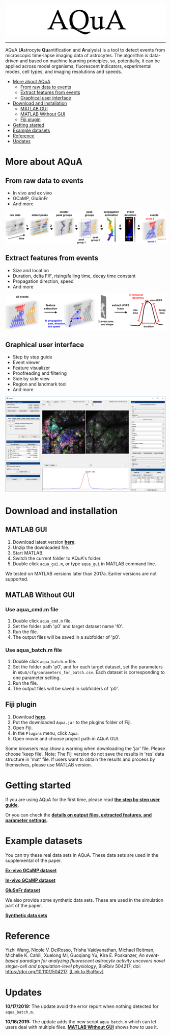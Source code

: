 ![AQuA Logo](img/logo1s.png)

----------------------------------

AQuA (**A**strocyte **Qu**antification and **A**nalysis) is a tool to detect events from microscopic time-lapse imaging data of astrocytes. The algorithm is data-driven and based on machine learning principles, so, potentially, it can be applied across model organisms, fluorescent indicators, experimental modes, cell types, and imaging resolutions and speeds.

- [More about AQuA](#more-about-aqua)
  - [From raw data to events](#from-raw-data-to-events)
  - [Extract features from events](#extract-features-from-events)
  - [Graphical user interface](#graphical-user-interface)
- [Download and installation](#download-and-installation)
  - [MATLAB GUI](#matlab-gui)
  - [MATLAB Without GUI](#matlab-without-gui)
  - [Fiji plugin](#fiji-plugin)
- [Getting started](#getting-started)
- [Example datasets](#example-datasets)
- [Reference](#reference)
- [Updates](#updates)

# More about AQuA
## From raw data to events
* In vivo and ex vivo
* GCaMP, GluSnFr 
* And more

![Event detection pipeline of AQuA](img/pipeline.png)

## Extract features from events
* Size and location
* Duration, delta F/F, rising/falling time, decay time constant
* Propagation direction, speed
* And more

![Feature extraction](img/features.png)

## Graphical user interface
* Step by step guide
* Event viewer
* Feature visualizer
* Proofreading and filtering
* Side by side view
* Region and landmark tool
* And more

![User interface](img/gui1.png)

# Download and installation
## MATLAB GUI

1. Download latest version **[here](https://github.com/yu-lab-vt/AQuA/archive/master.zip)**.
2. Unzip the downloaded file.
3. Start MATLAB.
4. Switch the current folder to AQuA's folder.
5. Double click `aqua_gui.m`, or type `aqua_gui` in MATLAB command line.

We tested on MATLAB versions later than 2017a. Earlier versions are not supported.

## MATLAB Without GUI
### Use aqua_cmd.m file
1. Double click `aqua_cmd.m` file.
2. Set the folder path 'p0' and target dataset name 'f0'.
3. Run the file.
4. The output files will be saved in a subfolder of 'p0'.

### Use aqua_batch.m file
1. Double click `aqua_batch.m` file.
2. Set the folder path 'p0', and for each target dataset, set the parameters in `AQuA/cfg/parameters_for_batch.csv`. Each dataset is corresponding to one parameter setting.
3. Run the file.
4. The output files will be saved in subfolders of 'p0'.

## Fiji plugin

1. Download **[here](https://github.com/yu-lab-vt/AQuA-Fiji/releases)**.
2. Put the downloaded `Aqua.jar` to the plugins folder of Fiji.
3. Open Fiji.
4. In the `Plugins` menu, click `Aqua`.
5. Open movie and choose project path in AQuA GUI.

Some browsers may show a warning when downloading the 'jar' file. Please choose 'keep file'.
Note: The Fiji version do not save the results in 'res' data structure in 'mat' file. If users want to obtain the results and process by themselves, please use MATLAB version.

# Getting started
If you are using AQuA for the first time, please read
**[the step by step user guide](https://drive.google.com/open?id=1vUZP44KG3B4m4LZXfzcauiyp-Sqd0eJ1)**.

Or you can check the **[details on output files, extracted features, and parameter settings](https://drive.google.com/open?id=1U3oJpEFwv0lXdax6efSnoifcYjJuRzj3)**.

# Example datasets
You can try these real data sets in AQuA. These data sets are used in the supplemental of the paper.

**[Ex-vivo GCaMP dataset](https://drive.google.com/open?id=13tNSFQ1BFV__42TY0lZbHd1VYTRfNyfD)**

**[In-vivo GCaMP dataset](https://drive.google.com/open?id=1TjfFzlg_6BxsFX_l3-P92M5Rp_5j6wiM)**

**[GluSnFr dataset](https://drive.google.com/open?id=1XFJBE18sQTa6svXXRV1TidgNPSv-ldtY)**

We also provide some synthetic data sets. These are used in the simulation part of the paper.

**[Synthetic data sets](https://drive.google.com/open?id=1ljh-X7vkT7ryjk0mR7PXli_-nYThqK7h)**


# Reference
Yizhi Wang, Nicole V. DelRosso, Trisha Vaidyanathan, Michael Reitman, Michelle K. Cahill, Xuelong Mi, Guoqiang Yu, Kira E. Poskanzer, *An event-based paradigm for analyzing fluorescent astrocyte activity uncovers novel single-cell and population-level physiology*, BioRxiv 504217; doi: https://doi.org/10.1101/504217. [[Link to BioRxiv]](https://www.biorxiv.org/content/early/2018/12/21/504217)


# Updates
**10/17/2019:** The update avoid the error report when nothing detected for `aqua_batch.m`.

**10/16/2019:** The update adds the new script `aqua_batch.m` which can let users deal with multiple files. **[MATLAB Without GUI](#matlab-without-gui)** shows how to use it.  
